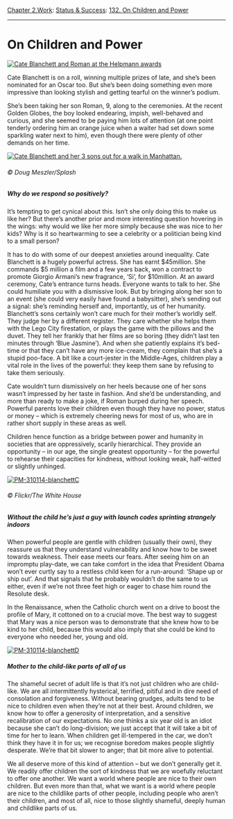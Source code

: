 [Chapter 2.Work](https://www.theschooloflife.com/thebookoflife/category/work/): [Status & Success](https://www.theschooloflife.com/thebookoflife/category/work/status-and-success/): [132. On Children and Power](https://www.theschooloflife.com/thebookoflife/on-children-and-power/)

* * *

# On Children and Power

[![Cate Blanchett and Roman at the Helpmann awards](https://www.theschooloflife.com/thebookoflife/wp-content/uploads/2014/11/PM-310114-blanchettA1.jpg)](http://www.thebookoflife.org/wp-content/uploads/2014/11/PM-310114-blanchettA1.jpg)

Cate Blanchett is on a roll, winning multiple prizes of late, and she’s been nominated for an Oscar too. But she’s been doing something even more impressive than looking stylish and getting tearful on the winner’s podium.

She’s been taking her son Roman, 9, along to the ceremonies. At the recent Golden Globes, the boy looked endearing, impish, well-behaved and curious, and she seemed to be paying him lots of attention (at one point tenderly ordering him an orange juice when a waiter had set down some sparkling water next to him), even though there were plenty of other demands on her time.

[![Cate Blanchett and her 3 sons out for a walk in Manhattan.](https://www.theschooloflife.com/thebookoflife/wp-content/uploads/2014/11/PM-310114-blanchettB1.jpg)](http://www.thebookoflife.org/wp-content/uploads/2014/11/PM-310114-blanchettB1.jpg)

###### © Doug Meszler/Splash

##### Why do we respond so positively?

It’s tempting to get cynical about this. Isn’t she only doing this to make us like her? But there’s another prior and more interesting question hovering in the wings: why would we like her more simply because she was nice to her kids? Why is it so heartwarming to see a celebrity or a politician being kind to a small person?

It has to do with some of our deepest anxieties around inequality. Cate Blanchett is a hugely powerful actress. She has earnt $45million. She commands $5 million a film and a few years back, won a contract to promote Giorgio Armani’s new fragrance, ‘Si’, for $10million. At an award ceremony, Cate’s entrance turns heads. Everyone wants to talk to her. She could humiliate you with a dismissive look. But by bringing along her son to an event (she could very easily have found a babysitter), she’s sending out a signal: she’s reminding herself and, importantly, us of her humanity. Blanchett’s sons certainly won’t care much for their mother’s worldly self. They judge her by a different register. They care whether she helps them with the Lego City firestation, or plays the game with the pillows and the duvet. They tell her frankly that her films are so boring (they didn’t last ten minutes through ‘Blue Jasmine’). And when she patiently explains it’s bed-time or that they can’t have any more ice-cream, they complain that she’s a stupid poo-face. A bit like a court-jester in the Middle-Ages, children play a vital role in the lives of the powerful: they keep them sane by refusing to take them seriously.

Cate wouldn’t turn dismissively on her heels because one of her sons wasn’t impressed by her taste in fashion. And she’d be understanding, and more than ready to make a joke, if Roman burped during her speech. Powerful parents love their children even though they have no power, status or money – which is extremely cheering news for most of us, who are in rather short supply in these areas as well.

Children hence function as a bridge between power and humanity in societies that are oppressively, scarily hierarchical. They provide an opportunity – in our age, the single greatest opportunity – for the powerful to rehearse their capacities for kindness, without looking weak, half-witted or slightly unhinged.

[![PM-310114-blanchettC](https://www.theschooloflife.com/thebookoflife/wp-content/uploads/2014/11/PM-310114-blanchettC.jpg)](http://www.thebookoflife.org/wp-content/uploads/2014/11/PM-310114-blanchettC.jpg)

###### © Flickr/The White House

##### Without the child he’s just a guy with launch codes sprinting strangely indoors

When powerful people are gentle with children (usually their own), they reassure us that they understand vulnerability and know how to be sweet towards weakness. Their ease meets our fears. After seeing him on an impromptu play-date, we can take comfort in the idea that President Obama won’t ever curtly say to a restless child keen for a run-around: ‘Shape up or ship out’. And that signals that he probably wouldn’t do the same to us either, even if we’re not three feet high or eager to chase him round the Resolute desk.

In the Renaissance, when the Catholic church went on a drive to boost the profile of Mary, it cottoned on to a crucial move. The best way to suggest that Mary was a nice person was to demonstrate that she knew how to be kind to her child, because this would also imply that she could be kind to everyone who needed her, young and old.

[![PM-310114-blanchettD](https://www.theschooloflife.com/thebookoflife/wp-content/uploads/2014/11/PM-310114-blanchettD1.jpg)](http://www.thebookoflife.org/wp-content/uploads/2014/11/PM-310114-blanchettD1.jpg)

##### Mother to the child-like parts of all of us

The shameful secret of adult life is that it’s not just children who are child-like. We are all intermittently hysterical, terrified, pitiful and in dire need of consolation and forgiveness. Without bearing grudges, adults tend to be nice to children even when they’re not at their best. Around children, we know how to offer a generosity of interpretation, and a sensitive recalibration of our expectations. No one thinks a six year old is an idiot because she can’t do long-division; we just accept that it will take a bit of time for her to learn. When children get ill-tempered in the car, we don’t think they have it in for us; we recognise boredom makes people slightly desperate. We’re that bit slower to anger; that bit more alive to potential.

We all deserve more of this kind of attention – but we don’t generally get it. We readily offer children the sort of kindness that we are woefully reluctant to offer one another. We want a world where people are nice to their own children. But even more than that, what we want is a world where people are nice to the childlike parts of other people, including people who aren’t their children, and most of all, nice to those slightly shameful, deeply human and childlike parts of us.

&nbsp;&nbsp;
